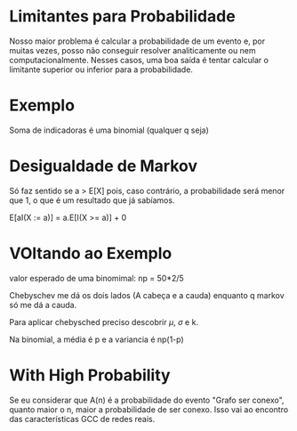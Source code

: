 # Limitantes para Probabilidade

Nosso maior problema é calcular a probabilidade de um evento e, por muitas vezes, posso não conseguir resolver analiticamente ou nem computacionalmente. Nesses casos, uma boa saída é tentar calcular o limitante superior ou inferior para a probabilidade. 

# Exemplo

Soma de indicadoras é uma binomial (qualquer q seja)

# Desigualdade de Markov

Só faz sentido se a > E[X] pois, caso contrário, a probabilidade será menor que 1, o que é um resultado que já sabíamos.

E[aI(X := a)] = a.E[I(X >= a)] + 0 

# VOltando ao Exemplo

valor esperado de uma binomimal: np = 50*2/5

Chebyschev me dá os dois lados (A cabeça e a cauda) enquanto q markov só me dá a cauda.

Para aplicar chebysched preciso descobrir $\mu$, $\sigma$ e k.

Na binomial, a média é p e a variancia é np(1-p)

# With High Probability

Se eu considerar que A(n) é a probabilidade do evento "Grafo ser conexo", quanto maior o n, maior a probabilidade de ser conexo. Isso vai ao encontro das características GCC de redes reais. 